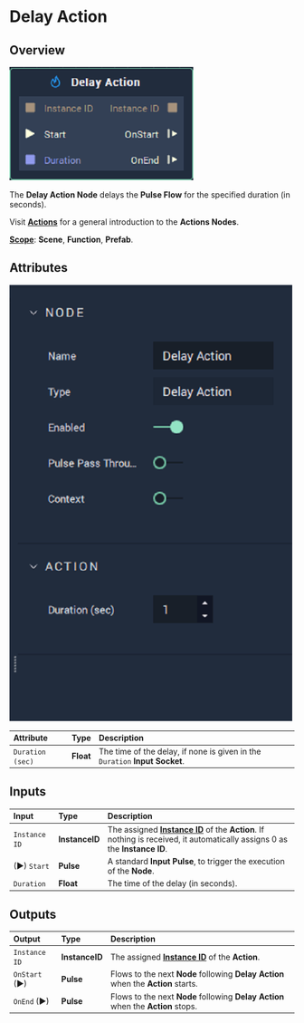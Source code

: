 # Delay Action

## Overview

![The Delay Action Node.](../../.gitbook/assets/node-delay-action-node.png)

The **Delay Action Node** delays the **Pulse Flow** for the specified duration \(in seconds\). 

Visit [**Actions**](README.md) for a general introduction to the **Actions Nodes**.

[**Scope**](../overview.md#scopes): **Scene**, **Function**, **Prefab**.


## Attributes

![The Delay Action Node Attributes.](../../.gitbook/assets/node-delay-action-attr.png)

| Attribute | Type | Description |
| :--- | :--- | :--- |
| `Duration (sec)` | **Float** | The time of the delay, if none is given in the `Duration` **Input Socket**. |


## Inputs

| Input | Type | Description |
| :--- | :--- | :--- |
| `Instance ID` | **InstanceID** | The assigned [**Instance ID**](README.md#instance-id) of the **Action**. If nothing is received, it automatically assigns 0 as the **Instance ID**.  |
| \(►\) `Start` | **Pulse** | A standard **Input Pulse**, to trigger the execution of the **Node**. |
| `Duration` | **Float** | The time of the delay \(in seconds\). |

## Outputs

| Output | Type | Description |
| :--- | :--- | :--- |
| `Instance ID` | **InstanceID** | The assigned [**Instance ID**](README.md#instance-id) of the **Action**. |
| `OnStart` \(►\) | **Pulse** | Flows to the next **Node** following **Delay Action** when the **Action** starts. |
| `OnEnd` \(►\) | **Pulse** | Flows to the next **Node** following **Delay Action** when the **Action** stops. |

